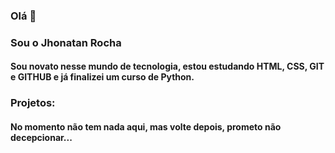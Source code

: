 ### Olá 👋

### Sou o Jhonatan Rocha

#### Sou novato nesse mundo de tecnologia, estou estudando HTML, CSS, GIT e GITHUB e já finalizei um curso de Python.

### Projetos:

#### No momento não tem nada aqui, mas volte depois, prometo não decepcionar...
